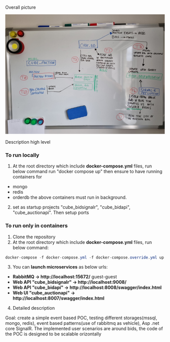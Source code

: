 Overall picture

![Whiteboard](Images/20220612_170319.jpg)

Description high level

### To run locally
1. At the root directory which include **docker-compose.yml** files, run below command run "docker compose up" then ensure to have running containers for 
* mongo
* redis
* orderdb
the above containers must run in background. 

2. set as startup projects "cube_bidsignalr", "cube_bidapi", "cube_auctionapi". Then setup ports

### To run only in containers

1. Clone the repository
2. At the root directory which include **docker-compose.yml** files, run below command:
```csharp
docker-compose -f docker-compose.yml -f docker-compose.override.yml up –d
```
3. You can **launch microservices** as below urls:
* **RabbitMQ -> http://localhost:15672/** guest-guest
* **Web API "cube_bidsignalr" -> http://localhost:9008/**
* **Web API "cube_bidapi" -> http://localhost:8008/swagger/index.html**
* **Web UI "cube_auctionapi" -> http://localhost:8007/swagger/index.html**

4. Detailed description

Goal: create a simple event based POC, testing different storages(mssql, mongo, redis), event based patterns(use of rabbitmq as vehicle), Asp .net core SignalR.
The implemented user scenarios are around bids, the code of the POC is designed to be scalable orizontally